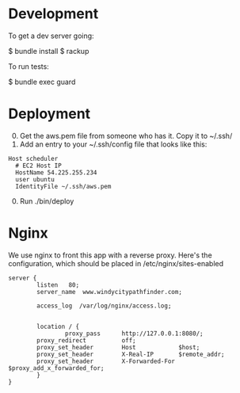 # Development 

To get a dev server going:

$ bundle install
$ rackup

To run tests:

$ bundle exec guard

# Deployment

  0. Get the aws.pem file from someone who has it. Copy it to ~/.ssh/
  0. Add an entry to your ~/.ssh/config file that looks like this:

  ```
  Host scheduler
    # EC2 Host IP
    HostName 54.225.255.234
    user ubuntu
    IdentityFile ~/.ssh/aws.pem
  ```

  0. Run ./bin/deploy 

# Nginx

We use nginx to front this app with a reverse proxy. Here's the configuration, which should be placed in /etc/nginx/sites-enabled

```
server {
        listen   80;
        server_name  www.windycitypathfinder.com;

        access_log  /var/log/nginx/access.log;


        location / {
                proxy_pass      http://127.0.0.1:8080/;
		proxy_redirect          off;
		proxy_set_header        Host            $host;
		proxy_set_header        X-Real-IP       $remote_addr;
		proxy_set_header        X-Forwarded-For $proxy_add_x_forwarded_for;
        }
}
```
